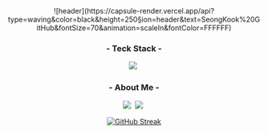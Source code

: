 <div align="center">
  ![header](https://capsule-render.vercel.app/api?type=waving&color=black&height=250&section=header&text=SeongKook%20GitHub&fontSize=70&animation=scaleIn&fontColor=FFFFFF)

  <h3 align="center">- Teck Stack -</h3>
  <p align="center">
      <img src="https://img.shields.io/badge/Javascript-ffb13b?style=flat&logo=javascript&logoColor=white"/>&nbsp
  </p>

  <h3 align="center"> - About Me - </h3>
  <p align="center">
    <a href="https://velog.io/@kyu0918"><img src="https://img.shields.io/badge/Velog-11B48A?style=flat&logo=Vimeo&logoColor=white&link=https://velog.io/@kyu0918"/></a>&nbsp
    <a href="https://www.instagram.com/bowling_kyu/"><img src="https://img.shields.io/badge/Instagram-E4405F?style=flat&logo=Instagram&logoColor=white&link=https://www.instagram.com/bowling_kyu/"/></a>&nbsp
  </p>

  [![GitHub Streak](https://github-readme-streak-stats.herokuapp.com/?user=SeongKookKIM&theme=tokyonight)](https://git.io/streak-stats)
</div>


